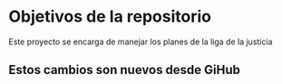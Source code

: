 # Objetivos de la repositorio

Este proyecto se encarga de manejar los planes de la liga de la justicia


## Estos cambios son nuevos desde GiHub
